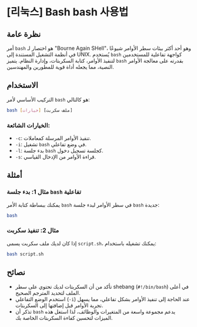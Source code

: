 # [리눅스] Bash bash 사용법

## نظرة عامة
أمر `bash` هو اختصار لـ "Bourne Again SHell"، وهو أحد أكثر بيئات سطر الأوامر شيوعًا في أنظمة التشغيل المستندة إلى UNIX. يُستخدم `bash` كواجهة تفاعلية للمستخدمين لتنفيذ الأوامر، كتابة السكربتات، وإدارة النظام. يتميز `bash` بقدرته على معالجة الأوامر النصية، مما يجعله أداة قوية للمطورين والمهندسين.

## الاستخدام
التركيب الأساسي لأمر `bash` هو كالتالي:

```bash
bash [خيارات] [ملف سكربت]
```

### الخيارات الشائعة:
- `-c`: تنفيذ الأوامر المرسلة كمعاملات.
- `-i`: تشغيل `bash` في وضع تفاعلي.
- `-l`: بدء جلسة `bash` كجلسة تسجيل دخول.
- `-s`: قراءة الأوامر من الإدخال القياسي.

## أمثلة
### مثال 1: بدء جلسة `bash` تفاعلية
يمكنك ببساطة كتابة الأمر `bash` في سطر الأوامر لبدء جلسة `bash` جديدة:

```bash
bash
```

### مثال 2: تنفيذ سكربت
إذا كان لديك ملف سكربت يسمى `script.sh`، يمكنك تشغيله باستخدام:

```bash
bash script.sh
```

## نصائح
- تأكد من أن السكربتات لديك تحتوي على سطر shebang (`#!/bin/bash`) في أعلى الملف لتحديد المترجم الصحيح.
- استخدم الوضع التفاعلي (`-i`) عند الحاجة إلى تنفيذ الأوامر بشكل تفاعلي، مما يسهل تجربة الأوامر قبل إضافتها إلى السكربتات.
- تذكر أن `bash` يدعم مجموعة واسعة من المتغيرات والوظائف، لذا استغل هذه الميزات لتحسين كفاءة السكربتات الخاصة بك.